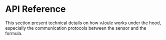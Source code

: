 # API Reference

This section present technical details on how vJoule works under the hood, especially the communication protocols between the sensor and the formula.